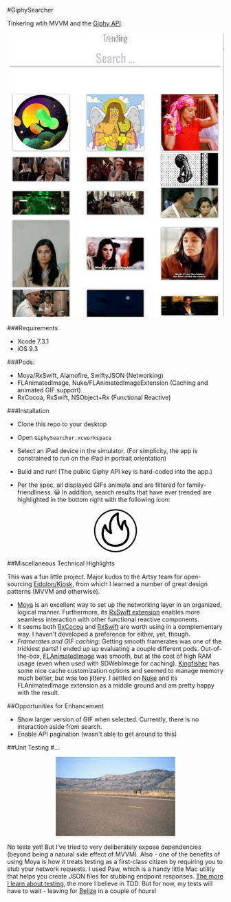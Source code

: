 #GiphySearcher

Tinkering wtih MVVM and the [Giphy API](https://github.com/Giphy/GiphyAPI#search-endpoint).

<p align="center">
<img src="/Documentation/screenshot.png"</img>
</p>

###Requirements
 * Xcode 7.3.1
 * iOS 9.3

###Pods: 
 * Moya/RxSwift, Alamofire, SwiftyJSON (Networking)
 * FLAnimatedImage, Nuke/FLAnimatedImageExtension (Caching and animated GIF support)
 * RxCocoa, RxSwift, NSObject+Rx (Functional Reactive)

###Installation
 * Clone this repo to your desktop
 * Open `GiphySearcher.xcworkspace`
 * Select an iPad device in the simulator. (For simplicity, the app is constrained to run on the iPad in portrait orientation)
 * Build and run! (The public Giphy API key is hard-coded into the app.)

 * Per the spec, all displayed GIFs animate and are filtered for family-friendliness. 😀 In addition, search results that have ever trended are highlighted in the bottom right with the following icon:

<p align="center">
<img src="/Documentation/trending_icon.jpg"</img>
</p>
 
##Miscellaneous Technical Highlights 

This was a fun little project. Major kudos to the Artsy team for open-sourcing [Eidolon/Kiosk](https://github.com/artsy/eidolon/tree/master/Kiosk), from which I learned a number of great design patterns (MVVM and otherwise).

 * [Moya](https://github.com/Moya/Moya) is an excellent way to set up the networking layer in an organized, logical manner. Furthermore, its [RxSwift extension](https://github.com/Moya/Moya/blob/master/docs/RxSwift.md) enables more seamless interaction with other functional reactive components.
 * It seems both [RxCocoa](https://github.com/ReactiveX/RxSwift/tree/master/RxCocoa) and [RxSwift](https://github.com/ReactiveX/RxSwift) are worth using in a complementary way. I haven't developed a preference for either, yet, though.
 * *Framerates and GIF caching*: Getting smooth framerates was one of the trickiest parts! I ended up up evaluating a couple different pods. Out-of-the-box, [FLAnimatedImage](https://github.com/Flipboard/FLAnimatedImage) was smooth, but at the cost of high RAM usage (even when used with SDWebImage for caching). [Kingfisher](https://github.com/onevcat/Kingfisher) has some nice cache customization options and seemed to manage memory much better, but was too jittery. I settled on [Nuke](https://github.com/kean/Nuke) and its FLAnimatedImage extension as a middle ground and am pretty happy with the result.
 
##Opportunities for Enhancement
 
 * Show larger version of GIF when selected. Currently, there is no interaction aside from search.
 * Enable API pagination (wasn't able to get around to this)

##Unit Testing
#...
<p align="center">
<img src="/Documentation/tumbleweed.gif"</img>
</p>

No tests yet! But I've tried to very deliberately expose dependencies (beyond being a natural side effect of MVVM). Also - one of the benefits of using Moya is how it treats testing as a first-class citizen by requiring you to stub your network requests. I used Paw, which is a handy little Mac utility that helps you create JSON files for stubbing endpoint responses. [The more I learn about testing](http://nsakaimbo.me/blog/2016/6/28/unit-testing-where-to-start-part-1), the more I believe in TDD. But for now, my tests will have to wait - leaving for [Belize](https://www.travelbelize.org) in a couple of hours!

